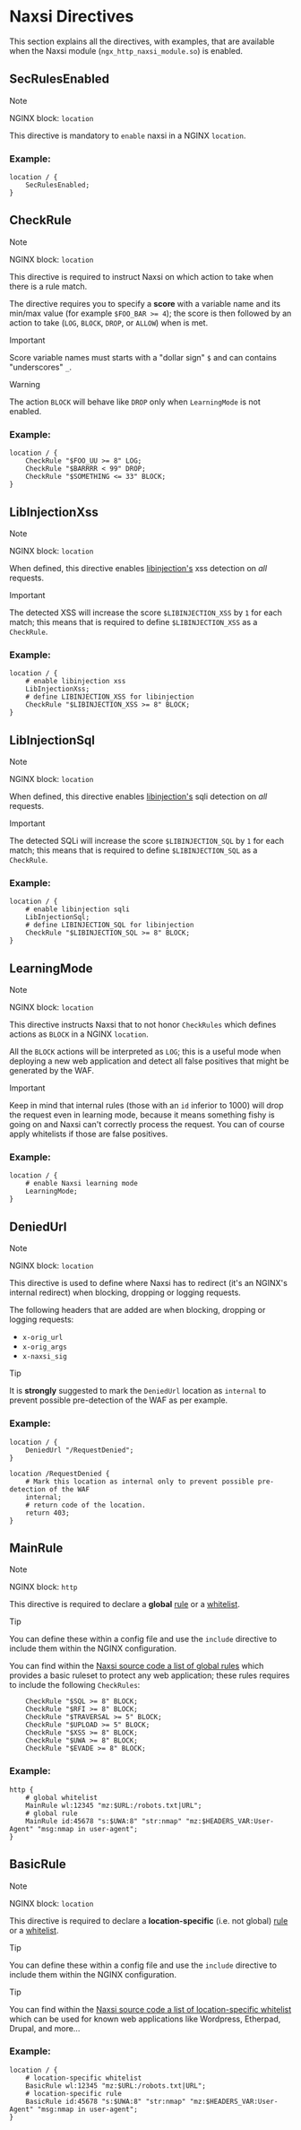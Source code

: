 # **Naxsi Directives**

This section explains all the directives, with examples, that are available when the Naxsi module (`ngx_http_naxsi_module.so`) is enabled.

## **SecRulesEnabled**

> [!NOTE]
> NGINX block: `location`

This directive is mandatory to `enable` naxsi in a NGINX `location`.

### Example:

```
location / {
    SecRulesEnabled;
}
```

## **CheckRule**

> [!NOTE]
> NGINX block: `location`

This directive is required to instruct Naxsi on which action to take when there is a rule match.

The directive requires you to specify a **score** with a variable name and its min/max value (for example `$FOO_BAR >= 4`); the score is then followed by an action to take (`LOG`, `BLOCK`, `DROP`, or `ALLOW`) when is met.

> [!IMPORTANT]
> Score variable names must starts with a "dollar sign" `$` and can contains "underscores" `_`.

> [!WARNING]
> The action `BLOCK` will behave like `DROP` only when `LearningMode` is not enabled.

### Example:

```
location / {
    CheckRule "$FOO_UU >= 8" LOG;
    CheckRule "$BARRRR < 99" DROP;
    CheckRule "$SOMETHING <= 33" BLOCK;
}
```

## **LibInjectionXss**

> [!NOTE]
> NGINX block: `location`

When defined, this directive enables [libinjection's](https://github.com/libinjection/libinjection) xss detection on *all* requests.

> [!IMPORTANT]
> The detected XSS will increase the score `$LIBINJECTION_XSS` by `1` for each match; this means that is required to define `$LIBINJECTION_XSS` as a `CheckRule`.

### Example:

```
location / {
    # enable libinjection xss
    LibInjectionXss;
    # define LIBINJECTION_XSS for libinjection
    CheckRule "$LIBINJECTION_XSS >= 8" BLOCK;
}
```

## **LibInjectionSql**

> [!NOTE]
> NGINX block: `location`

When defined, this directive enables [libinjection's](https://github.com/libinjection/libinjection) sqli detection on *all* requests.

> [!IMPORTANT]
> The detected SQLi will increase the score `$LIBINJECTION_SQL` by `1` for each match; this means that is required to define `$LIBINJECTION_SQL` as a `CheckRule`.

### Example:

```
location / {
    # enable libinjection sqli
    LibInjectionSql;
    # define LIBINJECTION_SQL for libinjection
    CheckRule "$LIBINJECTION_SQL >= 8" BLOCK;
}
```

## **LearningMode**

> [!NOTE]
> NGINX block: `location`

This directive instructs Naxsi that to not honor `CheckRules` which defines actions as `BLOCK` in a NGINX `location`.

All the `BLOCK` actions will be interpreted as `LOG`; this is a useful mode when deploying a new web application and detect all false positives that might be generated by the WAF.

> [!IMPORTANT]
> Keep in mind that internal rules (those with an `id` inferior to 1000) will drop the request even in learning mode, because it means something fishy is going on and Naxsi can't correctly process the request. You can of course apply whitelists if those are false positives.

### Example:

```
location / {
    # enable Naxsi learning mode
    LearningMode;
}
```

## **DeniedUrl** 

> [!NOTE]
> NGINX block: `location`

This directive is used to define where Naxsi has to redirect (it's an NGINX's internal redirect) when blocking, dropping or logging requests.

The following headers that are added are when blocking, dropping or logging requests:
 - `x-orig_url`
 - `x-orig_args`
 - `x-naxsi_sig`

> [!TIP]
> It is **strongly** suggested to mark the `DeniedUrl` location as `internal` to prevent possible pre-detection of the WAF as per example.

### Example:

```
location / {
    DeniedUrl "/RequestDenied";
}

location /RequestDenied {
    # Mark this location as internal only to prevent possible pre-detection of the WAF
    internal;
    # return code of the location.
    return 403;
}
```

## **MainRule** 

> [!NOTE]
> NGINX block: `http`

This directive is required to declare a **global** [rule](rules.md) or a [whitelist](whitelist.md).

> [!TIP]
> You can define these within a config file and use the `include` directive to include them within the NGINX configuration.

You can find within the [Naxsi source code a list of global rules](https://github.com/wargio/naxsi/blob/main/naxsi_rules/) which provides a basic ruleset to protect any web application; these rules requires to include the following `CheckRules`:

```
    CheckRule "$SQL >= 8" BLOCK;
    CheckRule "$RFI >= 8" BLOCK;
    CheckRule "$TRAVERSAL >= 5" BLOCK;
    CheckRule "$UPLOAD >= 5" BLOCK;
    CheckRule "$XSS >= 8" BLOCK;
    CheckRule "$UWA >= 8" BLOCK;
    CheckRule "$EVADE >= 8" BLOCK;
```

### Example:

```
http {
    # global whitelist
    MainRule wl:12345 "mz:$URL:/robots.txt|URL";
    # global rule
    MainRule id:45678 "s:$UWA:8" "str:nmap" "mz:$HEADERS_VAR:User-Agent" "msg:nmap in user-agent";
}
```

## **BasicRule** 

> [!NOTE]
> NGINX block: `location`

This directive is required to declare a **location-specific** (i.e. not global) [rule](rules.md) or a [whitelist](whitelist.md).

> [!TIP]
> You can define these within a config file and use the `include` directive to include them within the NGINX configuration.

> [!TIP]
> You can find within the [Naxsi source code a list of location-specific whitelist](https://github.com/wargio/naxsi/tree/main/naxsi_rules/whitelists) which can be used for known web applications like Wordpress, Etherpad, Drupal, and more...

### Example:

```
location / {
    # location-specific whitelist
    BasicRule wl:12345 "mz:$URL:/robots.txt|URL";
    # location-specific rule
    BasicRule id:45678 "s:$UWA:8" "str:nmap" "mz:$HEADERS_VAR:User-Agent" "msg:nmap in user-agent";
}
```
